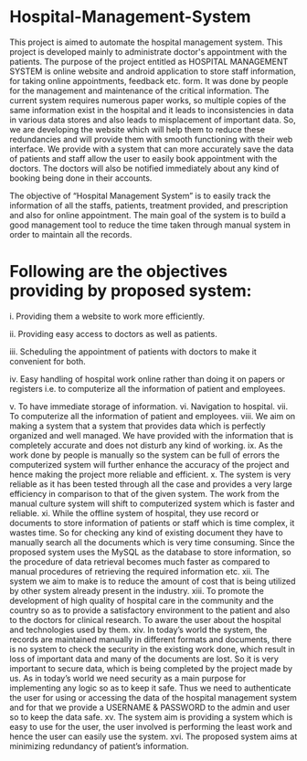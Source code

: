 # Hospital-Management-System

This project is aimed to automate the hospital management system. This project is developed
mainly to administrate doctor's appointment with the patients. The purpose of the project entitled
as HOSPITAL MANAGEMENT SYSTEM is online website and android application to store staff
information, for taking online appointments, feedback etc. form. It was done by people for the
management and maintenance of the critical information. The current system requires numerous
paper works, so multiple copies of the same information exist in the hospital and it leads to
inconsistencies in data in various data stores and also leads to misplacement of important data. So,
we are developing the website which will help them to reduce these redundancies and will provide
them with smooth functioning with their web interface.
We provide with a system that can more accurately save the data of patients and staff allow the
user to easily book appointment with the doctors. The doctors will also be notified immediately
about any kind of booking being done in their accounts.

The objective of “Hospital Management System” is to easily track the information of all the staffs,
patients, treatment provided, and prescription and also for online appointment. The main goal of
the system is to build a good management tool to reduce the time taken through manual system in
order to maintain all the records.


# Following are the objectives providing by proposed system:

i. Providing them a website to work more efficiently.

ii. Providing easy access to doctors as well as patients.

iii. Scheduling the appointment of patients with doctors to make it convenient for both.

iv. Easy handling of hospital work online rather than doing it on papers or registers i.e. to
computerize all the information of patient and employees.

v. To have immediate storage of information.
vi. Navigation to hospital.
vii. To computerize all the information of patient and employees.
viii. We aim on making a system that a system that provides data which is perfectly organized
and well managed. We have provided with the information that is completely accurate and
does not disturb any kind of working.
ix. As the work done by people is manually so the system can be full of errors the
computerized system will further enhance the accuracy of the project and hence making
the project more reliable and efficient.
x. The system is very reliable as it has been tested through all the case and provides a very
large efficiency in comparison to that of the given system. The work from the manual
culture system will shift to computerized system which is faster and reliable.
xi. While the offline system of hospital, they use record or documents to store information of
patients or staff which is time complex, it wastes time. So for checking any kind of existing
document they have to manually search all the documents which is very time consuming.
Since the proposed system uses the MySQL as the database to store information, so the
procedure of data retrieval becomes much faster as compared to manual procedures of
retrieving the required information etc.
xii. The system we aim to make is to reduce the amount of cost that is being utilized by other
system already present in the industry.
xiii. To promote the development of high quality of hospital care in the community and the
country so as to provide a satisfactory environment to the patient and also to the doctors
for clinical research. To aware the user about the hospital and technologies used by them.
xiv. In today’s world the system, the records are maintained manually in different formats and
documents, there is no system to check the security in the existing work done, which result
in loss of important data and many of the documents are lost. So it is very important to
secure data, which is being completed by the project made by us. As in today’s world we
need security as a main purpose for implementing any logic so as to keep it safe. Thus we
need to authenticate the user for using or accessing the data of the hospital management
system and for that we provide a USERNAME & PASSWORD to the admin and user so
to keep the data safe.
xv. The system aim is providing a system which is easy to use for the user, the user involved
is performing the least work and hence the user can easily use the system.
xvi. The proposed system aims at minimizing redundancy of patient’s information.
